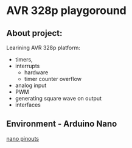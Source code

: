 # AVR 328p playgoround

## About project:
Learining AVR 328p platform:
- timers,
- interrupts
    - hardware
    - timer counter overflow
- analog input
- PWM
- generating square wave on output
- interfaces

## Environment - Arduino Nano
[nano pinouts](nano_pinouts.jpeg)
